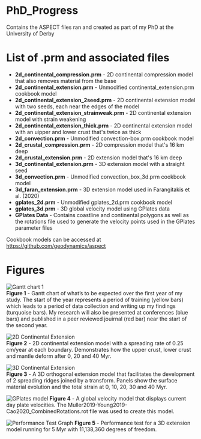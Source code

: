 # PhD_Progress
Contains the ASPECT files ran and created as part of my PhD at the University of Derby

# List of .prm and associated files
- **2d_continental_compression.prm** - 2D continental compression model that also removes material from the base
- **2d_continental_extension.prm** - Unmodified continental_extension.prm cookbook model
- **2d_continental_extension_2seed.prm** - 2D continental extension model with two seeds, each near the edges of the model
- **2d_continental_extension_strainweak.prm** - 2D continental extension model with strain weakening
- **2d_continental_extension_thick.prm** - 2D continental extension model with an uipper and lower crust that's twice as thick
- **2d_convection.prm** - Unmodified convection-box.prm cookbook model
- **2d_crustal_compression.prm** -  2D compression model that's 16 km deep
- **2d_crustal_extension.prm** - 2D extension model that's 16 km deep
- **3d_continental_extension.prm** - 3D extension model with a straight seed
- **3d_convection.prm** - Unmodified convection_box_3d.prm cookbook model
- **3d_faran_extension.prm** - 3D extension model used in Farangitakis et al. (2020)
- **gplates_2d.prm** - Unmodified gplates_2d.prm cookbook model
- **gplates_3d.prm** - 3D global velocity model using GPlates data 
- **GPlates Data** - Contains coastline and continental polygons as well as the rotations file used to generate the velocity points used in the GPlates parameter files

Cookbook models can be accessed at https://github.com/geodynamics/aspect

# Figures
![Gantt chart 1](https://user-images.githubusercontent.com/95885918/176879682-0538eaf6-1386-432e-9182-70289195dcbb.png)
<br clear="left"/>
**Figure 1** - Gantt chart of what’s to be expected over the first year of my study. The start of the year represents a period of training (yellow bars) which leads to a period of data collection and writing up my findings (turquoise bars). My research will also be presented at conferences (blue bars) and published in a peer reviewed jouirnal (red bar) near the start of the second year.

![2D Continental Extension](https://user-images.githubusercontent.com/95885918/176878393-9538ab14-805f-41bd-a84a-05d4e4943375.png)
<br clear="left"/>
**Figure 2** - 2D continental extension model with a spreading rate of 0.25 cm/year at each boundary. Demonstrates how the upper crust, lower crust and mantle deform after 0, 20 and 40 Myr.

![3D Continental Extension](https://user-images.githubusercontent.com/95885918/176933313-8129cf8c-fc08-45b0-8ab4-7b37899cf08a.png)
<br clear="left"/>
**Figure 3** - A 3D orthogonal extension model that facilitates the development of 2 spreading ridges joined by a transform. Panels show the surface material evolution and the total strain at 0, 10, 20, 30 and 40 Myr.

![GPlates model](https://user-images.githubusercontent.com/95885918/176917971-4f244912-8ce9-4346-9ce7-ee4283c2ddfb.png)
**Figure 4** - A global velocity model that displays current day plate velocities. The Muller2019-Young2019-Cao2020_CombinedRotations.rot file was used to create this model.

![Performance Test Graph](https://user-images.githubusercontent.com/95885918/176931828-a68506b1-3092-421b-8831-9721972f191c.png)
**Figure 5** - Performance test for a 3D extension model running for 5 Myr with 11,138,360 degrees of freedom.


